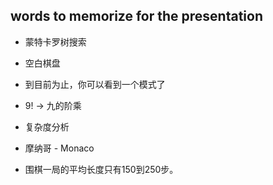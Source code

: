 ## words to memorize for the presentation

- 蒙特卡罗树搜索

- 空白棋盘

- 到目前为止，你可以看到一个模式了

- 9! -> 九的阶乘

- 复杂度分析

- 摩纳哥 - Monaco

- 围棋一局的平均长度只有150到250步。